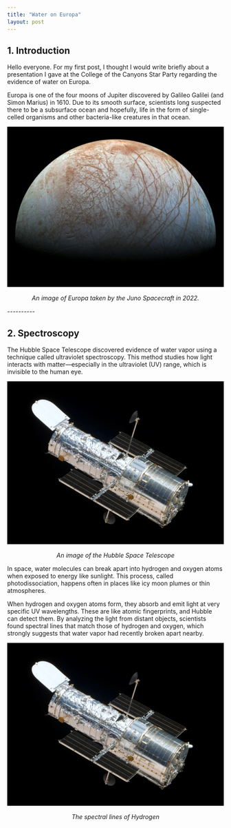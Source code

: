 ```yaml
---
title: "Water on Europa"
layout: post
---
```


## 1. Introduction
Hello everyone. For my first post, I thought I would write briefly about a presentation I gave at the College of the Canyons Star Party regarding the evidence of water on Europa. 

Europa is one of the four moons of Jupiter discovered by Galileo Galilei (and Simon Marius) in 1610. Due to its smooth surface, scientists long suspected there to be a subsurface ocean and hopefully, life in the form of single-celled organisms and other bacteria-like creatures in that ocean. 

![Europa image](/img/europa.png)

<p style="text-align: center;"><i>An image of Europa taken by the Juno Spacecraft in 2022.</i></p>
----------

## 2. Spectroscopy
The Hubble Space Telescope discovered evidence of water vapor using a technique called ultraviolet spectroscopy. This method studies how light interacts with matter—especially in the ultraviolet (UV) range, which is invisible to the human eye.

![Hubble Space Telescope image](/img/hubble.jpeg)

<p style="text-align: center;"><i>An image of the Hubble Space Telescope</i></p>

In space, water molecules can break apart into hydrogen and oxygen atoms when exposed to energy like sunlight. This process, called photodissociation, happens often in places like icy moon plumes or thin atmospheres.

When hydrogen and oxygen atoms form, they absorb and emit light at very specific UV wavelengths. These are like atomic fingerprints, and Hubble can detect them. By analyzing the light from distant objects, scientists found spectral lines that match those of hydrogen and oxygen, which strongly suggests that water vapor had recently broken apart nearby.

![Spectral Lines of Hydrogen image](/img/hubble.jpeg)

<p style="text-align: center;"><i>The spectral lines of Hydrogen</i></p>

